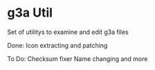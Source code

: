 # g3a Util

Set of utilitys to examine and edit g3a files

Done:
Icon extracting and patching

To Do:
Checksum fixer
Name changing
and more
